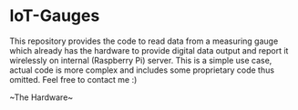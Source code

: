 # IoT-Gauges
This repository provides the code to read data from a measuring gauge which already has the hardware to provide digital data output and report it wirelessly on internal (Raspberry Pi) server. This is a simple use case, actual code is more complex and includes some proprietary code thus omitted. Feel free to contact me :)

~The Hardware~
